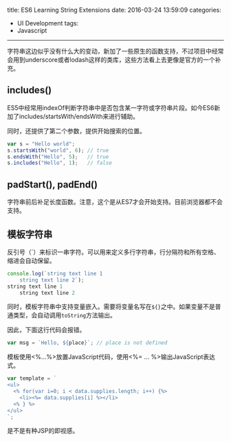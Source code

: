 title: ES6 Learning String Extensions
date: 2016-03-24 13:59:09
categories:
- UI Development
tags:
- Javascript
---

字符串这边似乎没有什么大的变动，新加了一些原生的函数支持，不过项目中经常会用到underscore或者lodash这样的类库，这些方法看上去更像是官方的一个补充。

## includes()

ES5中经常用indexOf判断字符串中是否包含某一字符或字符串片段。如今ES6新加了includes/startsWith/endsWith来进行辅助。

同时，还提供了第二个参数，提供开始搜索的位置。

```javascript
var s = "Hello world";
s.startsWith("world", 6); // true
s.endsWith("Hello", 5);   // true
s.includes("Hello", 1);   // false
```

## padStart(), padEnd()

字符串前后补足长度函数。注意，这个是从ES7才会开始支持。目前浏览器都不会支持。

## 模板字符串

反引号（`）来标识一串字符。可以用来定义多行字符串，行分隔符和所有空格、缩进会自动保留。

```javascript
console.log(`string text line 1
    string text line 2`);
string text line 1
    string text line 2
```

同时，模板字符串中支持变量嵌入。需要将变量名写在`${}`之中。如果变量不是普通类型，会自动调用`toString`方法输出。

因此，下面这行代码会报错。

```javascript
var msg = `Hello, ${place}`; // place is not defined
```

模板使用<%...%>放置JavaScript代码，使用<%= ... %>输出JavaScript表达式。

```javascript
var template = `
<ul>
  <% for(var i=0; i < data.supplies.length; i++) {%>
    <li><%= data.supplies[i] %></li>
  <% } %>
</ul>
`;
```

是不是有种JSP的即视感。